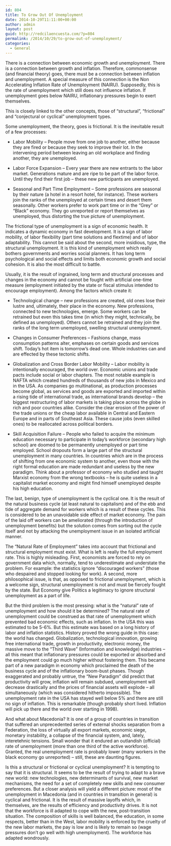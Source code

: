 ```yaml
---
id: 804
title: To Grow Out Of Unemployment
date: 2014-10-29T11:11:00+00:00
author: admin
layout: post
guid: http://redcilaencuesta.com/?p=804
permalink: /2014/10/29/to-grow-out-of-unemployment/
categories:
  - General
---
```

There is a connection between economic growth and unemployment. There is a connection between growth and inflation. Therefore, commonsense (and financial theory) goes, there must be a connection between inflation and unemployment. A special measure of this connection is the Non Accelerating Inflation Rate of Unemployment (NAIRU). Supposedly, this is the rate of unemployment which still does not influence inflation. If unemployment goes below NAIRU, inflationary pressures begin to exert themselves.

This is closely linked to the other concepts, those of &#8220;structural&#8221;, &#8220;frictional&#8221; and &#8220;conjectural or cyclical&#8221; unemployment types.

Some unemployment, the theory, goes is frictional. It is the inevitable result of a few processes:

* Labor Mobility – People move from one job to another, either because they are fired or because they seek to improve their lot. In the intervening period between leaving an old workplace and finding another, they are unemployed.

* Labor Force Expansion – Every year there are new entrants to the labor market. Generations mature and are ripe to be part of the labor force. Until they find their first job – these new participants are unemployed.

* Seasonal and Part Time Employment – Some professions are seasonal by their nature (a hotel in a resort hotel, for instance). These workers join the ranks of the unemployed at certain times and desert them seasonally. Other workers prefer to work part time or in the &#8220;Grey&#8221; or &#8220;Black&#8221; economy. They go unreported or report themselves as unemployed, thus distorting the true picture of unemployment. 

The frictional type of unemployment is a sign of economic health. It indicates a dynamic economy in fast development. It is a sign of labor mobility, of labor flexibility (part time solutions and flextime) and of labor adaptability. This cannot be said about the second, more insidious, type, the structural unemployment. It is this kind of unemployment which really bothers governments and worries social planners. It has long term psychological and social effects and limits both economic growth and social cohesion. It is also the most difficult to battle.

Usually, it is the result of ingrained, long term and structural processes and changes in the economy and cannot be fought with artificial one-time measure (employment initiated by the state or fiscal stimulus intended to encourage employment). Among the factors which create it:

* Technological change – new professions are created, old ones lose their lustre and, ultimately, their place in the economy. New professions, connected to new technologies, emerge. Some workers can be retrained but even this takes time (in which they might, technically, be defined as unemployed). Others cannot be retrained and they join the ranks of the long term unemployed, swelling structural unemployment.

* Changes in Consumer Preferences – Fashions change, mass consumption patterns alter, emphases on certain goods and services shift. Today&#8217;s hot item is tomorrow&#8217;s dead one. Whole industries can and are effected by these tectonic shifts.

* Globalization and Cross Border Labor Mobility – Labor mobility is intentionally encouraged, the world over. Economic unions and trade pacts include social or labor chapters. The most notable example is NAFTA which created hundreds of thousands of new jobs in Mexico and in the USA. As companies go multinational, as production processes become global, as services and goods are exported and imported within a rising tide of international trade, as international brands develop – the biggest restructuring of labor markets is taking place across the globe in rich and poor countries alike. Consider the clear erosion of the power of the trade unions or the cheap labor available in Central and Eastern Europe and in parts of Southeast Asia. These cause jobs (even skilled ones) to be reallocated across political borders.

* Skill Acquisition Failure – People who failed to acquire the minimum education necessary to participate in today&#8217;s workforce (secondary high school) are doomed to be permanently unemployed or part time employed. School dropouts form a large part of the structural unemployment in many countries. In countries which are in the process of shifting from one economic system to another, even those with the right formal education are made redundant and useless by the new paradigm. Think about a professor of economy who studied and taught Marxist economy from the wrong textbooks – he is quite useless in a capitalist market economy and might find himself unemployed despite his high education. 

The last, benign, type of unemployment is the cyclical one. It is the result of the natural business cycle (at least natural to capitalism) and of the ebb and tide of aggregate demand for workers which is a result of these cycles. This is considered to be an unavoidable side effect of market economy. The pain of the laid off workers can be ameliorated (through the introduction of unemployment benefits) but the solution comes from sorting out the cycle itself and not by attacking the unemployment issue in an isolated artificial manner.

The &#8220;Natural Rate of Employment&#8221; takes into account that frictional and structural employment must exist. What is left is really the full employment rate. This is highly misleading. First, economists are forced to rely on government data which, normally, tend to underestimate and understate the problem. For example: the statistics ignore &#8220;discouraged workers&#8221; (those who despaired and stopped looking for work). A second, more philosophical issue, is that, as opposed to frictional unemployment, which is a welcome sign, structural unemployment is not and must be fiercely fought by the state. But Economy give Politics a legitimacy to ignore structural unemployment as a part of life.

But the third problem is the most pressing: what is the &#8220;natural&#8221; rate of unemployment and how should it be determined? The natural rate of unemployment could be construed as that rate of unemployment which prevented bad economic effects, such as inflation. In the USA this was estimated to be 5-6%. But this estimate was based on a long history of labor and inflation statistics. History proved the wrong guide in this case: the world has changed. Globalization, technological innovation, growing free international trade, growth in productivity, electronic money, the massive move to the &#8220;Third Wave&#8221; (Information and knowledge) industries – all this meant that inflationary pressures could be exported or absorbed and the employment could go much higher without fostering them. This became part of a new paradigm in economy which proclaimed the death of the business cycle and of the inflationary boom-bust phases. Though exaggerated and probably untrue, the &#8220;New Paradigm&#8221; did predict that productivity will grow, inflation will remain subdued, unemployment will decrease drastically and the prices of financial assets will explode – all simultaneously (which was considered hitherto impossible). The unemployment rate in the USA has stayed well below 5% and there are still no sign of inflation. This is remarkable (though probably short lived. Inflation will pick up there and the world over starting in 1998).

And what about Macedonia? It is one of a group of countries in transition that suffered an unprecedented series of external shocks separation from a Federation, the loss of virtually all export markets, economic siege, monetary instability, a collapse of the financial system, and, lately, interetehnic tensions. Small wonder that it endured an outlandish (official) rate of unemployment (more than one third of the active workforce). Granted, the real unemployment rate is probably lower (many workers in the black economy go unreported) – still, these are daunting figures.

Is this a structural or frictional or cyclical unemployment? It is tempting to say that it is structural. It seems to be the result of trying to adapt to a brave new world: new technologies, new determinants of survival, new market mechanisms, the need for a set of completely new skills and new consumer preferences. But a closer analysis will yield a different picture: most of the unemployment in Macedonia (and in countries in transition in general) is cyclical and frictional. It is the result of massive layoffs which, in themselves, are the results of efficiency and productivity drives. It is not that the workforce is ill adapted to cope with the new, post-transition situation. The composition of skills is well balanced, the education, in some respects, better than in the West, labor mobility is enforced by the cruelty of the new labor markets, the pay is low and is likely to remain so (wage pressures don&#8217;t go well with high unemployment). The workforce has adapted wondrously.